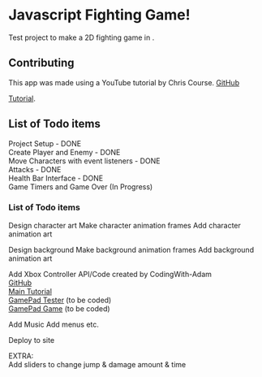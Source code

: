 # Javascript Fighting Game!

Test project to make a 2D fighting game in .

## Contributing

This app was made using a YouTube tutorial by Chris Course. [GitHub](https://github.com/chriscourses) 

[Tutorial](https://www.youtube.com/watch?v=vyqbNFMDRGQ&ab_channel=ChrisCourses).


## List of Todo items   
Project Setup - DONE   
Create Player and Enemy - DONE   
Move Characters with event listeners - DONE    
Attacks - DONE    
Health Bar Interface - DONE    
Game Timers and Game Over (In Progress)  

### List of Todo items  
Design character art
Make character animation frames
Add character animation art

Design background
Make background animation frames
Add background animation art

Add Xbox Controller API/Code created by CodingWith-Adam     
    [GitHub](https://github.com/CodingWith-Adam/gamepad-api-simple-game)   
    [Main Tutorial](https://www.youtube.com/watch?v=GOjMP6WY8CU&ab_channel=CodingWithAdam)    
    [GamePad Tester](www.google.com) (to be coded)   
    [GamePad Game](www.google.com) (to be coded) 


Add Music
Add menus etc.

Deploy to site

EXTRA:   
Add sliders to change jump & damage amount & time
